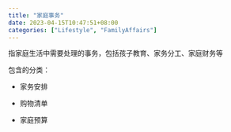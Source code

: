 ```yaml
---
title: "家庭事务"
date: 2023-04-15T10:47:51+08:00
categories: ["Lifestyle", "FamilyAffairs"]
---
```


指家庭生活中需要处理的事务，包括孩子教育、家务分工、家庭财务等

包含的分类：

* 家务安排

* 购物清单

* 家庭预算
